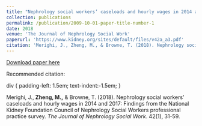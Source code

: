 ```yaml
---
title: "Nephrology social workers’ caseloads and hourly wages in 2014 and 2017: Findings from the National Kidney Foundation Council of Nephrology Social Workers professional practice survey."
collection: publications
permalink: /publication/2009-10-01-paper-title-number-1
date: 2018
venue: 'The Journal of Nephrology Social Work'
paperurl: 'https://www.kidney.org/sites/default/files/v42a_a3.pdf'
citation: 'Merighi, J., Zheng, M., & Browne, T. (2018). Nephrology social workers’ caseloads and hourly wages in 2014 and 2017: Findings from the National Kidney Foundation Council of Nephrology Social Workers professional practice survey. <i> The Journal of Nephrology Social Work</i>. 42(1), 31-59.'
---
```


[Download paper here](https://www.kidney.org/sites/default/files/v42a_a3.pdf)

Recommended citation: 

div {
      padding-left: 1.5em;
      text-indent:-1.5em;
}

<div> Merighi, J., <b>Zheng, M.,</b> & Browne, T. (2018). Nephrology social workers’ caseloads and hourly wages in 2014 and 2017: Findings from the National Kidney Foundation Council of Nephrology Social Workers professional practice survey. <i> The Journal of Nephrology Social Work</i>. 42(1), 31-59.</div>
